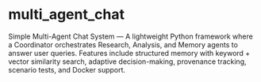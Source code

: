 # multi_agent_chat
Simple Multi-Agent Chat System — A lightweight Python framework where a Coordinator orchestrates Research, Analysis, and Memory agents to answer user queries. Features include structured memory with keyword + vector similarity search, adaptive decision-making, provenance tracking, scenario tests, and Docker support.
